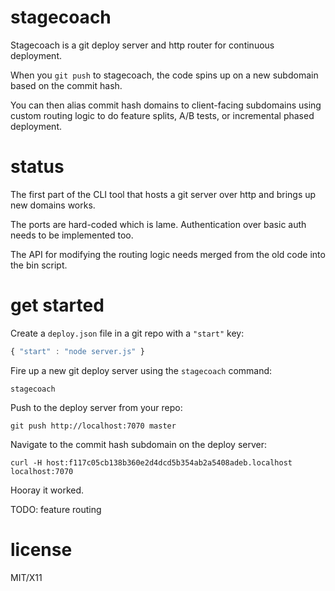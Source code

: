 stagecoach
==========

Stagecoach is a git deploy server and http router for continuous deployment.

When you `git push` to stagecoach, the code spins up on a new subdomain based on
the commit hash.

You can then alias commit hash domains to client-facing subdomains using custom
routing logic to do feature splits, A/B tests, or incremental phased deployment.

status
======

The first part of the CLI tool that hosts a git server over http and brings up
new domains works.

The ports are hard-coded which is lame. Authentication over basic auth needs to
be implemented too.

The API for modifying the routing logic needs merged from the old code into the
bin script.

get started
===========

Create a `deploy.json` file in a git repo with a `"start"` key:

``` js
{ "start" : "node server.js" }
```

Fire up a new git deploy server using the `stagecoach` command:

    stagecoach

Push to the deploy server from your repo:

    git push http://localhost:7070 master

Navigate to the commit hash subdomain on the deploy server:

    curl -H host:f117c05cb138b360e2d4dcd5b354ab2a5408adeb.localhost localhost:7070

Hooray it worked.

TODO: feature routing

license
=======

MIT/X11
